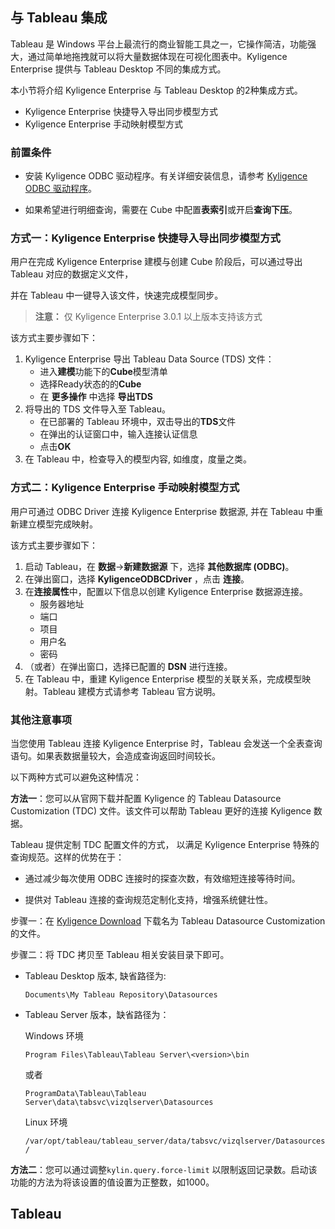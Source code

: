 ## 与 Tableau  集成

Tableau 是 Windows 平台上最流行的商业智能工具之一，它操作简洁，功能强大，通过简单地拖拽就可以将大量数据体现在可视化图表中。Kyligence Enterprise 提供与 Tableau Desktop 不同的集成方式。

本小节将介绍 Kyligence Enterprise 与 Tableau Desktop 的2种集成方式。

- Kyligence Enterprise 快捷导入导出同步模型方式
- Kyligence Enterprise 手动映射模型方式

### 前置条件

- 安装 Kyligence ODBC 驱动程序。有关详细安装信息，请参考 [Kyligence ODBC 驱动程序](../driver/kyligence_odbc.cn.md)。

- 如果希望进行明细查询，需要在 Cube 中配置**表索引**或开启**查询下压**。


### 方式一：Kyligence Enterprise 快捷导入导出同步模型方式

用户在完成 Kyligence Enterprise 建模与创建 Cube 阶段后，可以通过导出 Tableau 对应的数据定义文件，

并在 Tableau 中一键导入该文件，快速完成模型同步。

> **注意：** 仅 Kyligence Enterprise 3.0.1 以上版本支持该方式

该方式主要步骤如下：

1. Kyligence Enterprise 导出 Tableau Data Source (TDS) 文件：
   - 进入**建模**功能下的**Cube**模型清单
   - 选择Ready状态的的**Cube**
   - 在 **更多操作** 中选择 **导出TDS** 
2. 将导出的 TDS 文件导入至 Tableau。
   - 在已部署的 Tableau 环境中，双击导出的**TDS**文件
   - 在弹出的认证窗口中，输入连接认证信息
   - 点击**OK**
3. 在 Tableau 中，检查导入的模型内容, 如维度，度量之类。



### 方式二：Kyligence Enterprise 手动映射模型方式 

用户可通过 ODBC Driver 连接 Kyligence Enterprise 数据源, 并在 Tableau 中重新建立模型完成映射。

该方式主要步骤如下：

1. 启动 Tableau，在 **数据**->**新建数据源** 下，选择 **其他数据库 (ODBC)**。
2. 在弹出窗口，选择 **KyligenceODBCDriver** ，点击 **连接**。
3. 在**连接属性**中，配置以下信息以创建 Kyligence Enterprise 数据源连接。
   - 服务器地址
   - 端口
   - 项目
   - 用户名
   - 密码
4. （或者）在弹出窗口，选择已配置的 **DSN** 进行连接。
5. 在 Tableau 中，重建 Kyligence Enterprise 模型的关联关系，完成模型映射。Tableau 建模方式请参考 Tableau 官方说明。

### 其他注意事项

当您使用 Tableau 连接 Kyligence Enterprise 时，Tableau 会发送一个全表查询语句。如果表数据量较大，会造成查询返回时间较长。

以下两种方式可以避免这种情况：

**方法一**：您可以从官网下载并配置 Kyligence 的 Tableau Datasource Customization (TDC) 文件。该文件可以帮助 Tableau 更好的连接 Kyligence 数据。

Tableau 提供定制 TDC 配置文件的方式， 以满足 Kyligence Enterprise 特殊的查询规范。这样的优势在于：

- 通过减少每次使用 ODBC 连接时的探查次数，有效缩短连接等待时间。

- 提供对 Tableau 连接的查询规范定制化支持，增强系统健壮性。


步骤一：在 [Kyligence Download](http://download.kyligence.io/#/addons) 下载名为 Tableau Datasource Customization 的文件。

步骤二：将 TDC 拷贝至 Tableau 相关安装目录下即可。

- Tableau Desktop 版本, 缺省路径为:

  `Documents\My Tableau Repository\Datasources`

- Tableau Server 版本，缺省路径为： 

  Windows 环境

  `Program Files\Tableau\Tableau Server\<version>\bin`

  或者

  `ProgramData\Tableau\Tableau Server\data\tabsvc\vizqlserver\Datasources`

  Linux 环境

  `/var/opt/tableau/tableau_server/data/tabsvc/vizqlserver/Datasources/`


**方法二**：您可以通过调整`kylin.query.force-limit` 以限制返回记录数。启动该功能的方法为将该设置的值设置为正整数，如1000。
## Tableau